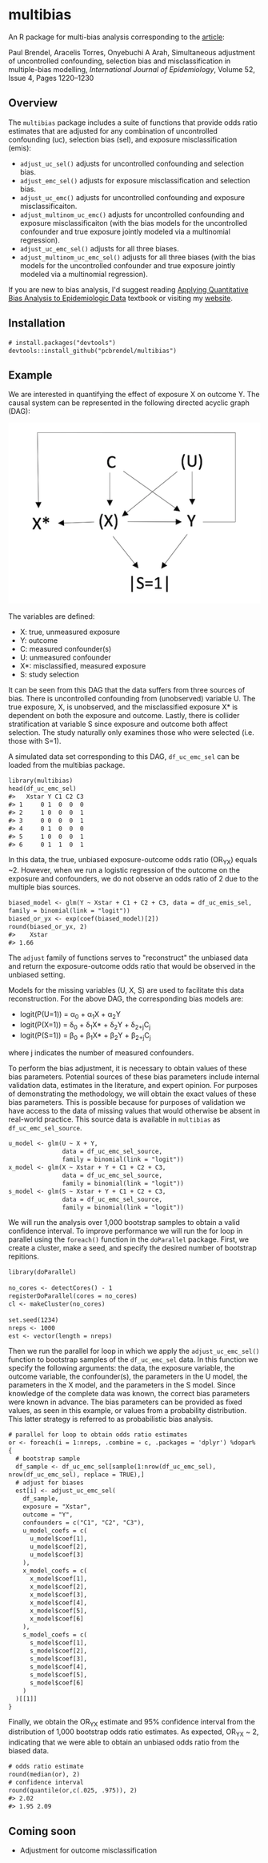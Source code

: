 # multibias
An R package for multi-bias analysis corresponding to the [article](https://doi.org/10.1093/ije/dyad001):

Paul Brendel, Aracelis Torres, Onyebuchi A Arah, Simultaneous adjustment of uncontrolled confounding, selection bias and misclassification in multiple-bias modelling, *International Journal of Epidemiology*, Volume 52, Issue 4, Pages 1220–1230

## Overview

The `multibias` package includes a suite of functions that provide odds ratio estimates that are adjusted for any combination of uncontrolled confounding (uc), selection bias (sel), and exposure misclassification (emis):

  - `adjust_uc_sel()` adjusts for uncontrolled confounding and selection bias.
  - `adjust_emc_sel()` adjusts for exposure misclassification and selection bias.
  - `adjust_uc_emc()` adjusts for uncontrolled confounding and exposure misclassificaiton.
  - `adjust_multinom_uc_emc()` adjusts for uncontrolled confounding and exposure misclassificaiton (with the bias models for the uncontrolled confounder and true exposure jointly modeled via a multinomial regression).
  - `adjust_uc_emc_sel()` adjusts for all three biases.
  - `adjust_multinom_uc_emc_sel()` adjusts for all three biases (with the bias models for the uncontrolled confounder and true exposure jointly modeled via a multinomial regression).
 
If you are new to bias analysis, I'd suggest reading [Applying Quantitative Bias Analysis to Epidemiologic Data](https://www.springer.com/us/book/9780387879604) textbook or visiting my [website](https://www.paulbrendel.com/).

## Installation

```{r, eval = FALSE}
# install.packages("devtools")
devtools::install_github("pcbrendel/multibias")
```

## Example

We are interested in quantifying the effect of exposure X on outcome Y. The causal system can be represented in the following directed acyclic graph (DAG):

![uc_mc_sel_DAG](DAGs/uc_mc_sel_DAG.png)

The variables are defined:
 - X: true, unmeasured exposure
 - Y: outcome
 - C: measured confounder(s)
 - U: unmeasured confounder
 - X*: misclassified, measured exposure
 - S: study selection

It can be seen from this DAG that the data suffers from three sources of bias. There is uncontrolled confounding from (unobserved) variable U. The true exposure, X, is unobserved, and the misclassified exposure X* is dependent on both the exposure and outcome. Lastly, there is collider stratification at variable S since exposure and outcome both affect selection. The study naturally only examines those who were selected (i.e. those with S=1).

A simulated data set corresponding to this DAG, `df_uc_emc_sel` can be loaded from the multibias package. 

```{r, eval = TRUE}
library(multibias)
head(df_uc_emc_sel)
#>   Xstar Y C1 C2 C3
#> 1     0 1  0  0  0
#> 2     1 0  0  0  1
#> 3     0 0  0  0  1
#> 4     0 1  0  0  0
#> 5     1 0  0  0  1
#> 6     0 1  1  0  1
```

In this data, the true, unbiased exposure-outcome odds ratio (OR<sub>YX</sub>) equals ~2. However, when we run a logistic regression of the outcome on the exposure and confounders, we do not observe an odds ratio of 2 due to the multiple bias sources.

```{r, eval = TRUE}
biased_model <- glm(Y ~ Xstar + C1 + C2 + C3, data = df_uc_emis_sel, family = binomial(link = "logit"))
biased_or_yx <- exp(coef(biased_model)[2])
round(biased_or_yx, 2)
#>    Xstar
#> 1.66
```

The `adjust` family of functions serves to "reconstruct" the unbiased data and return the exposure-outcome odds ratio that would be observed in the unbiased setting.

Models for the missing variables (U, X, S) are used to facilitate this data reconstruction. For the above DAG, the corresponding bias models are:
 - logit(P(U=1)) = &alpha;<sub>0</sub> + &alpha;<sub>1</sub>X + &alpha;<sub>2</sub>Y
 - logit(P(X=1)) = &delta;<sub>0</sub> + &delta;<sub>1</sub>X* + &delta;<sub>2</sub>Y + &delta;<sub>2+j</sub>C<sub>j</sub>
 - logit(P(S=1)) = &beta;<sub>0</sub> + &beta;<sub>1</sub>X* + &beta;<sub>2</sub>Y + &beta;<sub>2+j</sub>C<sub>j</sub>

where j indicates the number of measured confounders. 

To perform the bias adjustment, it is necessary to obtain values of these bias parameters. Potential sources of these bias parameters include internal validation data, estimates in the literature, and expert opinion. For purposes of demonstrating the methodology, we will obtain the exact values of these bias parameters. This is possible because for purposes of validation we have access to the data of missing values that would otherwise be absent in real-world practice. This source data is available in `multibias` as `df_uc_emc_sel_source`.

```{r, eval = TRUE}
u_model <- glm(U ~ X + Y,
               data = df_uc_emc_sel_source,
               family = binomial(link = "logit"))
x_model <- glm(X ~ Xstar + Y + C1 + C2 + C3,
               data = df_uc_emc_sel_source,
               family = binomial(link = "logit"))
s_model <- glm(S ~ Xstar + Y + C1 + C2 + C3,
               data = df_uc_emc_sel_source,
               family = binomial(link = "logit"))
```

We will run the analysis over 1,000 bootstrap samples to obtain a valid confidence interval. To improve performance we will run the for loop in parallel using the `foreach()` function in the `doParallel` package. First, we create a cluster, make a seed, and specify the desired number of bootstrap repitions.

```{r, eval = TRUE}
library(doParallel)

no_cores <- detectCores() - 1
registerDoParallel(cores = no_cores)
cl <- makeCluster(no_cores)

set.seed(1234)
nreps <- 1000
est <- vector(length = nreps)
```

Then we run the parallel for loop in which we apply the `adjust_uc_emc_sel()` function to bootstrap samples of the `df_uc_emc_sel` data. In this function we specify the following arguments: the data, the exposure variable, the outcome variable, the confounder(s), the parameters in the U model, the parameters in the X model, and the parameters in the S model. Since knowledge of the complete data was known, the correct bias parameters were known in advance. The bias parameters can be provided as fixed values, as seen in this example, or values from a probability distribution. This latter strategy is referred to as probabilistic bias analysis.

```{r, eval = TRUE}
# parallel for loop to obtain odds ratio estimates
or <- foreach(i = 1:nreps, .combine = c, .packages = 'dplyr') %dopar% {
  # bootstrap sample
  df_sample <- df_uc_emc_sel[sample(1:nrow(df_uc_emc_sel), nrow(df_uc_emc_sel), replace = TRUE),]
  # adjust for biases
  est[i] <- adjust_uc_emc_sel(
    df_sample, 
    exposure = "Xstar", 
    outcome = "Y",
    confounders = c("C1", "C2", "C3"),
    u_model_coefs = c(
      u_model$coef[1],
      u_model$coef[2],
      u_model$coef[3]
    ),
    x_model_coefs = c(
      x_model$coef[1],
      x_model$coef[2],
      x_model$coef[3],
      x_model$coef[4],
      x_model$coef[5],
      x_model$coef[6]
    ),
    s_model_coefs = c(
      s_model$coef[1],
      s_model$coef[2],
      s_model$coef[3],
      s_model$coef[4],
      s_model$coef[5],
      s_model$coef[6]
    )
  )[[1]]
}
```
Finally, we obtain the OR<sub>YX</sub> estimate and 95% confidence interval from the distribution of 1,000 bootstrap odds ratio estimates. As expected, OR<sub>YX</sub> ~ 2, indicating that we were able to obtain an unbiased odds ratio from the biased data.

```{r, eval = TRUE}
# odds ratio estimate
round(median(or), 2)
# confidence interval
round(quantile(or,c(.025, .975)), 2)
#> 2.02
#> 1.95 2.09
```

## Coming soon
* Adjustment for outcome misclassification


